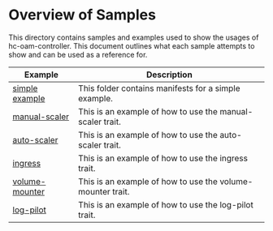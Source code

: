 # Overview of Samples

This directory contains samples and examples used to show the usages of hc-oam-controller. This document outlines what each sample attempts to show and can be used as a reference for. 

| Example        | Description
|-|-|
| [simple example](../README.md##Examples) | This folder contains manifests for a simple example. |
| [manual-scaler](traits/manual-scaler/README.md)| This is an example of how to use the manual-scaler trait. |
| [auto-scaler](traits/auto-scaler/README.md)| This is an example of how to use the auto-scaler trait. |
| [ingress](traits/ingress/README.md)| This is an example of how to use the ingress trait. |
| [volume-mounter](traits/volume-mounter/README.md)| This is an example of how to use the volume-mounter trait. |
| [log-pilot](traits/log-pilot/README.md)| This is an example of how to use the log-pilot trait. |
